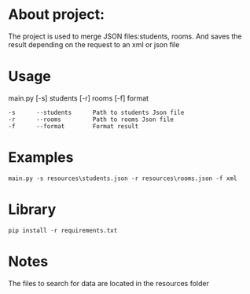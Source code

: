 About project:
====================
The project is used to merge JSON files:students, rooms.
And saves the result depending on the request to an xml or json file

Usage
====================
main.py [-s] students [-r] rooms [-f] format   

    -s      --students      Path to students Json file
    -r      --rooms         Path to rooms Json file
    -f      --format        Format result    
    
Examples
====================
    main.py -s resources\students.json -r resources\rooms.json -f xml

Library
====================
    pip install -r requirements.txt
    
Notes
====================
The files to search for data are located in the resources folder